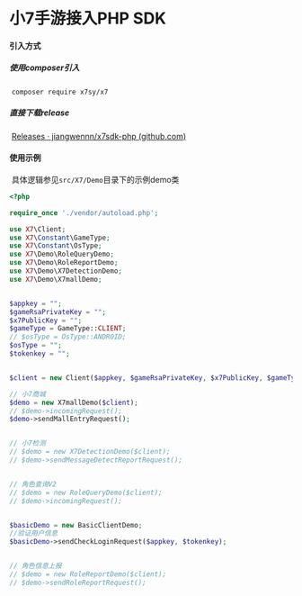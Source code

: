 # 小7手游接入PHP SDK



#### 引入方式

##### 	使用composer引入

​	`composer require x7sy/x7`



##### 直接下载release

​	[Releases · jiangwennn/x7sdk-php (github.com)](https://github.com/jiangwennn/x7sdk-php/releases)



#### 使用示例

​	具体逻辑参见`src/X7/Demo`目录下的示例demo类

```php
<?php

require_once './vendor/autoload.php';

use X7\Client;
use X7\Constant\GameType;
use X7\Constant\OsType;
use X7\Demo\RoleQueryDemo;
use X7\Demo\RoleReportDemo;
use X7\Demo\X7DetectionDemo;
use X7\Demo\X7mallDemo;


$appkey = "";
$gameRsaPrivateKey = "";
$x7PublicKey = "";
$gameType = GameType::CLIENT;
// $osType = OsType::ANDROID;
$osType = "";
$tokenkey = "";


$client = new Client($appkey, $gameRsaPrivateKey, $x7PublicKey, $gameType, $osType);

// 小7商城
$demo = new X7mallDemo($client);
// $demo->incomingRequest();
$demo->sendMallEntryRequest();


// 小7检测
// $demo = new X7DetectionDemo($client);
// $demo->sendMessageDetectReportRequest();


// 角色查询V2
// $demo = new RoleQueryDemo($client);
// $demo->incomingRequest();


$basicDemo = new BasicClientDemo;
//验证用户信息
$basicDemo->sendCheckLoginRequest($appkey, $tokenkey);


// 角色信息上报
// $demo = new RoleReportDemo($client);
// $demo->sendRoleReportRequest();
```

